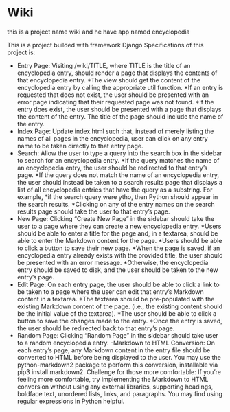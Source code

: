 # Wiki
this is a project name wiki and he have app named encyclopedia

This is a project builded with framework Django 
Specifications of this project is:
- Entry Page: Visiting /wiki/TITLE, where TITLE is the title of an encyclopedia entry, should render a page that displays the contents of that encyclopedia entry.
   *The view should get the content of the encyclopedia entry by calling the appropriate util function.
   *If an entry is requested that does not exist, the user should be presented with an error page indicating that their requested page was not found.
   *If the entry does exist, the user should be presented with a page that displays the content of the entry. The title of the page should include the name of the entry.
- Index Page: Update index.html such that, instead of merely listing the names of all pages in the encyclopedia, user can click on any entry name to be taken directly to that entry page.
- Search: Allow the user to type a query into the search box in the sidebar to search for an encyclopedia entry.
   *If the query matches the name of an encyclopedia entry, the user should be redirected to that entry’s page.
   *If the query does not match the name of an encyclopedia entry, the user should instead be taken to a search results page that displays a list of all encyclopedia entries that have the query as a substring. For example, 
   *if the search query were ytho, then Python should appear in the search results.
   *Clicking on any of the entry names on the search results page should take the user to that entry’s page.
- New Page: Clicking “Create New Page” in the sidebar should take the user to a page where they can create a new encyclopedia entry.
   *Users should be able to enter a title for the page and, in a textarea, should be able to enter the Markdown content for the page.
   *Users should be able to click a button to save their new page.
   *When the page is saved, if an encyclopedia entry already exists with the provided title, the user should be presented with an error message.
   *Otherwise, the encyclopedia entry should be saved to disk, and the user should be taken to the new entry’s page.
- Edit Page: On each entry page, the user should be able to click a link to be taken to a page where the user can edit that entry’s Markdown content in a textarea.
   *The textarea should be pre-populated with the existing Markdown content of the page. (i.e., the existing content should be the initial value of the textarea).
   *The user should be able to click a button to save the changes made to the entry.
   *Once the entry is saved, the user should be redirected back to that entry’s page.
- Random Page: Clicking “Random Page” in the sidebar should take user to a random encyclopedia entry.
 -Markdown to HTML Conversion: On each entry’s page, any Markdown content in the entry file should be converted to HTML before being displayed to the user. You may use the python-markdown2 package to perform this conversion, installable via pip3 install markdown2.
Challenge for those more comfortable: If you’re feeling more comfortable, try implementing the Markdown to HTML conversion without using any external libraries, supporting headings, boldface text, unordered lists, links, and paragraphs. You may find using regular expressions in Python helpful.
